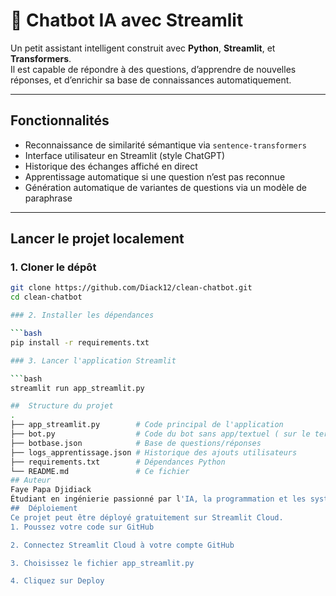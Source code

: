 # 🤖 Chatbot IA avec Streamlit

Un petit assistant intelligent construit avec **Python**, **Streamlit**, et **Transformers**.  
Il est capable de répondre à des questions, d’apprendre de nouvelles réponses, et d’enrichir sa base de connaissances automatiquement.

---

##  Fonctionnalités

-  Reconnaissance de similarité sémantique via `sentence-transformers`
-  Interface utilisateur en Streamlit (style ChatGPT)
-  Historique des échanges affiché en direct
-  Apprentissage automatique si une question n’est pas reconnue
-  Génération automatique de variantes de questions via un modèle de paraphrase

---

##  Lancer le projet localement

### 1. Cloner le dépôt

```bash
git clone https://github.com/Diack12/clean-chatbot.git
cd clean-chatbot

### 2. Installer les dépendances

```bash
pip install -r requirements.txt

### 3. Lancer l'application Streamlit

```bash
streamlit run app_streamlit.py

##  Structure du projet
.
├── app_streamlit.py        # Code principal de l'application
├── bot.py                  # Code du bot sans app/textuel ( sur le terminal)
├── botbase.json            # Base de questions/réponses
├── logs_apprentissage.json # Historique des ajouts utilisateurs
├── requirements.txt        # Dépendances Python
└── README.md               # Ce fichier
## Auteur
Faye Papa Djidiack
Étudiant en ingénierie passionné par l'IA, la programmation et les systèmes embarqués.
##  Déploiement
Ce projet peut être déployé gratuitement sur Streamlit Cloud.
1. Poussez votre code sur GitHub

2. Connectez Streamlit Cloud à votre compte GitHub

3. Choisissez le fichier app_streamlit.py

4. Cliquez sur Deploy 